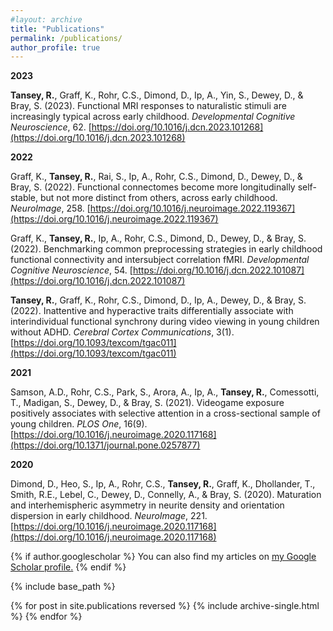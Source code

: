 ```yaml
---
#layout: archive
title: "Publications"
permalink: /publications/
author_profile: true
---
```

**2023**

**Tansey, R.**, Graff, K., Rohr, C.S., Dimond, D., Ip, A., Yin, S., Dewey, D., & Bray, S. (2023). Functional MRI responses to naturalistic stimuli are increasingly typical across early childhood. _Developmental Cognitive Neuroscience_, 62. [https://doi.org/10.1016/j.dcn.2023.101268](https://doi.org/10.1016/j.dcn.2023.101268)

**2022**

Graff, K., **Tansey, R.**, Rai, S., Ip, A., Rohr, C.S., Dimond, D., Dewey, D., & Bray, S. (2022). Functional connectomes become more longitudinally self-stable, but not more distinct from others, across early childhood. _NeuroImage_, 258. [https://doi.org/10.1016/j.neuroimage.2022.119367](https://doi.org/10.1016/j.neuroimage.2022.119367)

Graff, K., **Tansey, R.**, Ip, A., Rohr, C.S., Dimond, D., Dewey, D., & Bray, S. (2022). Benchmarking common preprocessing strategies in early childhood functional connectivity and intersubject correlation fMRI. _Developmental Cognitive Neuroscience_, 54. [https://doi.org/10.1016/j.dcn.2022.101087](https://doi.org/10.1016/j.dcn.2022.101087)

**Tansey, R.**, Graff, K., Rohr, C.S., Dimond, D., Ip, A., Dewey, D., & Bray, S. (2022). Inattentive and hyperactive traits differentially associate with interindividual functional synchrony during video viewing in young children without ADHD. _Cerebral Cortex Communications_, 3(1). [https://doi.org/10.1093/texcom/tgac011](https://doi.org/10.1093/texcom/tgac011)

**2021**

Samson, A.D., Rohr, C.S., Park, S., Arora, A., Ip, A., **Tansey, R.**, Comessotti, T., Madigan, S., Dewey, D., & Bray, S. (2021). Videogame exposure positively associates with selective attention in a cross-sectional sample of young children. _PLOS One_, 16(9). [https://doi.org/10.1016/j.neuroimage.2020.117168](https://doi.org/10.1371/journal.pone.0257877)

**2020**

Dimond, D., Heo, S., Ip, A., Rohr, C.S., **Tansey, R.**, Graff, K., Dhollander, T., Smith, R.E., Lebel, C., Dewey, D., Connelly, A., & Bray, S. (2020). Maturation and interhemispheric asymmetry in neurite density and orientation dispersion in early childhood. _NeuroImage_, 221. [https://doi.org/10.1016/j.neuroimage.2020.117168](https://doi.org/10.1016/j.neuroimage.2020.117168)

{% if author.googlescholar %}
  You can also find my articles on <u><a href="{{author.googlescholar}}">my Google Scholar profile</a>.</u>
{% endif %}

{% include base_path %}

{% for post in site.publications reversed %}
  {% include archive-single.html %}
{% endfor %}

